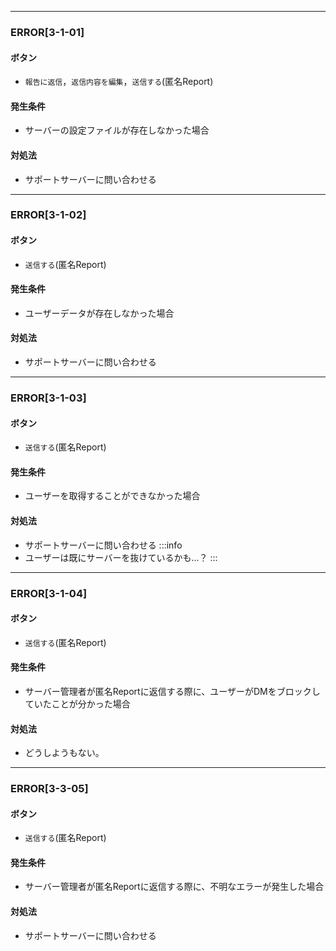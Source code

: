 
---

### ERROR[3-1-01]
#### ボタン
- `報告に返信`，`返信内容を編集`，`送信する`(匿名Report)
#### 発生条件
- サーバーの設定ファイルが存在しなかった場合
#### 対処法
- サポートサーバーに問い合わせる

---

### ERROR[3-1-02]
#### ボタン
- `送信する`(匿名Report)
#### 発生条件
- ユーザーデータが存在しなかった場合
#### 対処法
- サポートサーバーに問い合わせる

---

### ERROR[3-1-03]
#### ボタン
- `送信する`(匿名Report)
#### 発生条件
- ユーザーを取得することができなかった場合
#### 対処法
- サポートサーバーに問い合わせる
:::info
- ユーザーは既にサーバーを抜けているかも...？
:::

---

### ERROR[3-1-04]
#### ボタン
- `送信する`(匿名Report)
#### 発生条件
- サーバー管理者が匿名Reportに返信する際に、ユーザーがDMをブロックしていたことが分かった場合
#### 対処法
- どうしようもない。

---

### ERROR[3-3-05]
#### ボタン
- `送信する`(匿名Report)
#### 発生条件
- サーバー管理者が匿名Reportに返信する際に、不明なエラーが発生した場合
#### 対処法
- サポートサーバーに問い合わせる